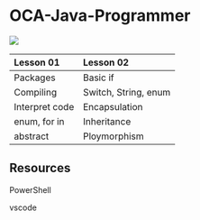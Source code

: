 # OCA-Java-Programmer

![](http://education.oracle.com/education/ou_rd14/image/oracleuniversity_logo.png)

| Lesson 01      | Lesson 02            |
| :------------  | :------------------  |
| Packages       | Basic if             |
| Compiling      | Switch, String, enum |
| Interpret code | Encapsulation        |
| enum, for in   | Inheritance          |
| abstract       | Ploymorphism         |

## Resources
PowerShell

vscode






